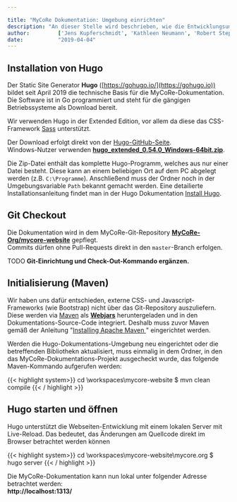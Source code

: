 ```yaml
---

title: "MyCoRe Dokumentation: Umgebung einrichten"
description: "An dieser Stelle wird beschrieben, wie die Entwicklungsumgebung und Tools für die Dokumentation eingerichtet werden."
author: 		['Jens Kupferschmidt', 'Kathleen Neumann', 'Robert Stephan']
date: 			"2019-04-04"
---
```


## Installation von Hugo
Der Static Site Generator **Hugo** ([https://gohugo.io/](https://gohugo.io)) bildet seit April 2019 die technische Basis für die MyCoRe-Dokumentation.
Die Software ist in Go programmiert und steht für die gängigen Betriebssysteme als Download bereit.

Wir verwenden Hugo in der Extended Edition, vor allem da diese das CSS-Framework [Sass](https://sass-lang.com/) unterstützt. 

Der Download erfolgt direkt von der [Hugo-GitHub-Seite](https://github.com/gohugoio/hugo/releases).  
Windows-Nutzer verwenden **[hugo_extended_0.54.0_Windows-64bit.zip](https://github.com/gohugoio/hugo/releases/download/v0.54.0/hugo_extended_0.54.0_Windows-64bit.zip)**.

Die Zip-Datei enthält das komplette Hugo-Programm, welches aus nur einer Datei besteht. Diese kann an einem beliebigen Ort auf dem PC abgelegt werden (z.B. ```C:\Programme```). 
Anschließend muss der Ordner noch in der Umgebungsvariable ```Path``` bekannt gemacht werden.
Eine detailierte Installationsanleitung findet man in der Hugo Dokumentation [Install Hugo](https://gohugo.io/getting-started/installing/#windows).

## Git Checkout
Die Dokumentation wird in dem MyCoRe-Git-Repository **[MyCoRe-Org/mycore-website](https://github.com/MyCoRe-Org/mycore-website)** gepflegt.  
Commits dürfen ohne Pull-Requests direkt in den ```master```-Branch erfolgen.

<span class="badge badge-info">TODO</span> 
**Git-Einrichtung und Check-Out-Kommando ergänzen.**

## Initialisierung (Maven)
Wir haben uns dafür entschieden, externe CSS- und Javascript-Frameworks (wie Bootstrap) nicht über das Git-Repository auszuliefern. Diese werden via [Maven](https://maven.apache.org) als **[Webjars](https://www.webjars.org/)** heruntergeladen und in den Dokumentations-Source-Code integriert. Deshalb muss zuvor Maven gemäß der Anleitung "[Installing Apache Maven ](https://maven.apache.org/install.html)" eingerichtet werden. 

Werden die Hugo-Dokumentations-Umgebung neu eingerichtet oder die betreffenden Bibliothekn aktualisiert, muss einmalig in dem Ordner, in den das MyCoRe-Dokumentations-Projekt ausgecheckt wurde, das folgende Maven-Kommando aufgerufen werden:

{{< highlight system>}}
cd \workspaces\mycore-website
$ mvn clean compile
{{< / highlight >}}

## Hugo starten und öffnen
Hugo unterstützt die Webseiten-Entwicklung mit einem lokalen Server mit Live-Reload. Das bedeutet, das Änderungen am Quellcode direkt im Browser betrachtet werden können

{{< highlight system>}}
cd \workspaces\mycore-website\mycore.org
$ hugo server
{{< / highlight >}}

Die MyCoRe-Dokumentation kann nun lokal unter folgender Adresse betrachtet werden:   
**http://localhost:1313/**
